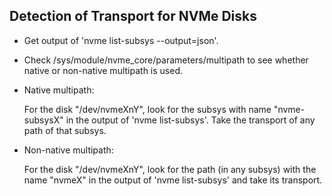 
Detection of Transport for NVMe Disks
-------------------------------------

- Get output of 'nvme list-subsys --output=json'.

- Check /sys/module/nvme_core/parameters/multipath to see whether
  native or non-native multipath is used.

- Native multipath:

  For the disk "/dev/nvmeXnY", look for the subsys with name
  "nvme-subsysX" in the output of 'nvme list-subsys'. Take the
  transport of any path of that subsys.

- Non-native multipath:

  For the disk "/dev/nvmeXnY", look for the path (in any subsys) with
  the name "nvmeX" in the output of 'nvme list-subsys' and take its
  transport.

